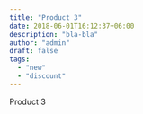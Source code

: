 ```yaml
---
title: "Product 3"
date: 2018-06-01T16:12:37+06:00
description: "bla-bla"
author: "admin"
draft: false
tags:
  - "new"
  - "discount"
---
```


Product 3
